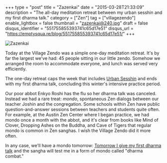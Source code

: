 +++
type = "post"
title = "Zazenkai"
date = "2015-03-28T21:33:09"
description = "The all-day meditation retreat between my urban sesshin and my first dharma talk."
category = ["Zen"]
tag = ["villagezendo"]
enable_lightbox = false
thumbnail = "zazenkai@240.jpg"
draft = false
disqus_identifier = "551755855393741c65d17e51"
disqus_url = "https://emptysqua.re/blog/551755855393741c65d17e51/"
+++

<p><img style="display:block; margin-left:auto; margin-right:auto;" src="zazenkai.jpg" alt="Zazenkai" title="Zazenkai" /></p>
<p>Today at the Village Zendo was a simple one-day meditation retreat. It's by far the largest we've had: 45 people sitting in our little zendo. Somehow we arranged the room to accommodate everyone, and lunch was served very efficiently.</p>
<p>The one-day retreat caps the week that includes <a href="/blog/urban-sesshin-day-1-bowery-mission/">Urban Sesshin</a> and ends with my first dharma talk, concluding this winter's intensive practice period.</p>
<p>Our poor abbot Enkyo Roshi has the flu so her dharma talk was canceled. Instead we had a rare treat: <em>mondo</em>, spontaneous Zen dialogs between our teacher Joshin and the congregation. Some schools within Zen have public question-and-answer sessions between teachers and students quite often. For example, at the Austin Zen Center where I began practice, we had mondo once a month with the abbot, and it's clear from books like Mind of Clover, Dropping Ashes on the Buddha, and Cave of Tigers that regular mondo is common in Zen sanghas. I wish the Village Zendo did it more often.</p>
<p>In any case, we'll have a mondo tomorrow: <a href="http://villagezendo.org/2014/10/shuso-hossen-for-a-jesse-jiryu-davis/">Tomorrow I give my first dharma talk</a> and the sangha will test me in a form of mondo called "dharma combat."</p>
